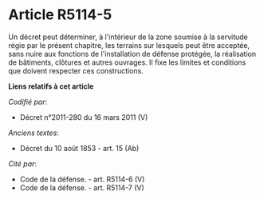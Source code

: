 # Article R5114-5

Un décret peut déterminer, à l'intérieur de la zone soumise à la servitude régie par le présent chapitre, les terrains sur
lesquels peut être acceptée, sans nuire aux fonctions de l'installation de défense protégée, la réalisation de bâtiments,
clôtures et autres ouvrages. Il fixe les limites et conditions que doivent respecter ces constructions.

**Liens relatifs à cet article**

_Codifié par_:

  - Décret n°2011-280 du 16 mars 2011 (V)

_Anciens textes_:

  - Décret du 10 août 1853 - art. 15 (Ab)

_Cité par_:

  - Code de la défense. - art. R5114-6 (V)
  - Code de la défense. - art. R5114-7 (V)
